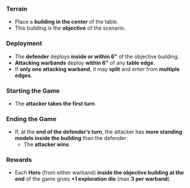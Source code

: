 ### Terrain
- Place a **building in the center** of the table.
- This building is the **objective** of the scenario.
### Deployment
- The **defender** deploys **inside or within 6"** of the objective building.
- **Attacking warbands** deploy **within 6"** of any **table edge**.
- If **only one attacking warband**, it may **split** and enter from **multiple edges**.
### Starting the Game
- The **attacker takes the first turn**.
### Ending the Game
- If, at the **end of the defender’s turn**, the attacker has **more standing models inside the building** than the defender:
    - The **attacker wins**.
### Rewards
- Each **Hero** (from either warband) **inside the objective building at the end** of the game gives **+1 exploration die** (max **3 per warband**).
